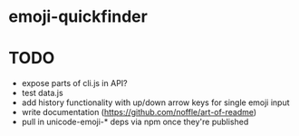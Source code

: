 # emoji-quickfinder

# TODO
- expose parts of cli.js in API?
- test data.js
- add history functionality with up/down arrow keys for single emoji input
- write documentation (https://github.com/noffle/art-of-readme)
- pull in unicode-emoji-* deps via npm once they're published
